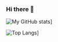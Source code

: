 ### Hi there 👋

<!--
**oVo-HxBots/oVo-HxBots** is a ✨ _special_ ✨ repository because its `README.md` (this file) appears on your GitHub profile.

Here are some ideas to get you started:

- 🔭 I’m currently working on ...
- 🌱 I’m currently learning ...
- 👯 I’m looking to collaborate on ...
- 🤔 I’m looking for help with ...
- 💬 Ask me about ...
- 📫 How to reach me: ...
- 😄 Pronouns: ...
- ⚡ Fun fact: ...
-->



 ![My GitHub stats](https://github-readme-stats.vercel.app/api?username=oVo-HxBots&count_private=true&show_icons=true&theme=vue)]

 ![Top Langs](https://github-readme-stats.vercel.app/api/top-langs/?username=oVo-HxBots&theme=vue&langs_count=10)]
